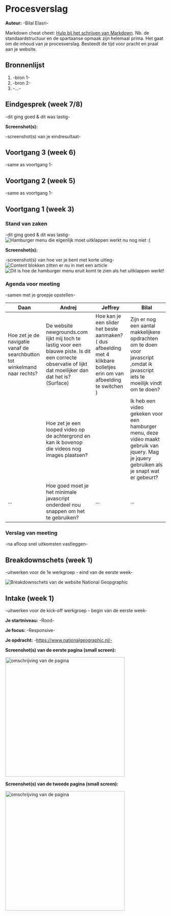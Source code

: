 # Procesverslag
**Auteur:** -Bilal Elasri-

Markdown cheat cheet: [Hulp bij het schrijven van Markdown](https://github.com/adam-p/markdown-here/wiki/Markdown-Cheatsheet). Nb. de standaardstructuur en de spartaanse opmaak zijn helemaal prima. Het gaat om de inhoud van je procesverslag. Besteedt de tijd voor pracht en praal aan je website.



## Bronnenlijst
1. -bron 1-
2. -bron 2-
3. -...-



## Eindgesprek (week 7/8)

-dit ging goed & dit was lastig-

**Screenshot(s):**

-screenshot(s) van je eindresultaat-



## Voortgang 3 (week 6)

-same as voortgang 1-



## Voortgang 2 (week 5)

-same as voortgang 1-



## Voortgang 1 (week 3)

### Stand van zaken

-dit ging goed & dit was lastig-
<img src="images/hamburger menu die nog niet werkt.png" alt="Hamburger menu die eigenlijk moet uitklappen werkt nu nog niet :(">

**Screenshot(s):**

-screenshot(s) van hoe ver je bent met korte uitleg-
<img src="images/articles.png" alt="Content blokken zitten er nu in met een article">
<img src="images/hamburger menu.png" alt="Dit is hoe de hamburger menu eruit komt te zien als het uitklappen werkt!">

### Agenda voor meeting

-samen met je groepje opstellen-

| Daan    | Andrej         | Jeffrey    | Bilal        |
| ---            | ---     | ---          | ---              |
| Hoe zet je de navigatie vanaf de searchbutton tot winkelmand naar rechts?  | De website newgrounds.com lijkt mij toch te lastig voor een blauwe piste. Is dit een correcte observatie of lijkt dat moeilijker dan dat het is? (Surface)             | Hoe kan je een slider het beste aanmaken? ( dus afbeelding met 4 klikbare bolletjes erin om van afbeelding te switchen )    | Zijn er nog een aantal makkelijkere opdrachten om te doen voor javascript ,omdat ik javascript iets te moeilijk vindt om te doen?    |
|  | Hoe zet je een looped video op de achtergrond en kan ik bovenop die videos nog images plaatsen? |  | Ik heb een video gekeken voor een hamburger menu, deze video maakt gebruik van jquery. Mag je jquery gebruiken als je snapt wat er gebeurt? |
| ...            | Hoe goed moet je het minimale javascript onderdeel nou snappen om het te gebruiken?              | ...          | ...              |

### Verslag van meeting

-na afloop snel uitkomsten vastleggen-



## Breakdownschets (week 1)

-uitwerken voor de 1e werkgroep - eind van de eerste week-

<img src="images/breakdown schets_bilal_elasri_500811526_FED.png" alt="Breakdownschets van de website National Geopgraphic">

## Intake (week 1)
-uitwerken voor de kick-off werkgroep - begin van de eerste week-

**Je startniveau:** -Rood-

**Je focus:** -Responsive-

**Je opdracht:** -https://www.nationalgeographic.nl/-

**Screenshot(s) van de eerste pagina (small screen):**

<img src="images/Screenshot_1.png" width="375px" alt="omschrijving van de pagina">

**Screenshot(s) van de tweede pagina (small screen):**

<img src="images/Screenshot_2.png" width="375px" alt="omschrijving van de pagina">
